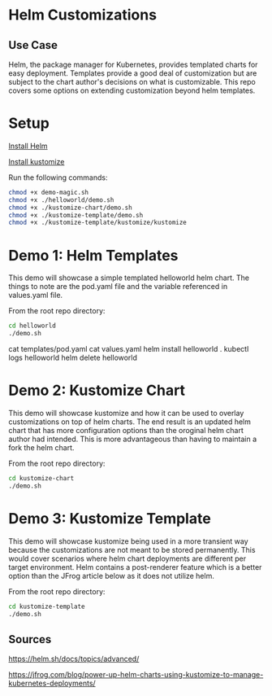 # Helm Customizations

## Use Case

Helm, the package manager for Kubernetes, provides templated charts for easy deployment. Templates provide a good deal of customization but are subject to the chart author's decisions on what is customizable. This repo covers some options on extending customization beyond helm templates.

# Setup

[Install Helm](https://helm.sh/docs/intro/install/)

[Install kustomize](https://kubectl.docs.kubernetes.io/installation/kustomize/)

Run the following commands:

```sh
chmod +x demo-magic.sh
chmod +x ./helloworld/demo.sh
chmod +x ./kustomize-chart/demo.sh
chmod +x ./kustomize-template/demo.sh
chmod +x ./kustomize-template/kustomize/kustomize
```

# Demo 1: Helm Templates

This demo will showcase a simple templated helloworld helm chart. The things to note are the pod.yaml file and the variable referenced in values.yaml file.

From the root repo directory:

```sh
cd helloworld
./demo.sh
```

cat templates/pod.yaml
cat values.yaml
helm install helloworld .
kubectl logs helloworld
helm delete helloworld

# Demo 2: Kustomize Chart

This demo will showcase kustomize and how it can be used to overlay customizations on top of helm charts. The end result is an updated helm chart that has more configuration options than the oroginal helm chart author had intended. This is more advantageous than having to maintain a fork the helm chart.

From the root repo directory:

```sh
cd kustomize-chart
./demo.sh
```

# Demo 3: Kustomize Template

This demo will showcase kustomize being used in a more transient way because the customizations are not meant to be stored permanently. This would cover scenarios where helm chart deployments are different per target environment. Helm contains a post-renderer feature which is a better option than the JFrog article below as it does not utilize helm.

From the root repo directory:

```sh
cd kustomize-template
./demo.sh
```

## Sources

https://helm.sh/docs/topics/advanced/

https://jfrog.com/blog/power-up-helm-charts-using-kustomize-to-manage-kubernetes-deployments/